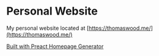# Personal Website

My personal website located at [https://thomaswood.me/](https://thomaswood.me/)

[Built with Preact Homepage Generator](https://github.com/tomasswood/preact-homepage-generator)

